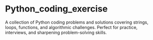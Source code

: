 # Python_coding_exercise
A collection of Python coding problems and solutions covering strings, loops, functions, and algorithmic challenges. Perfect for practice, interviews, and sharpening problem-solving skills.
